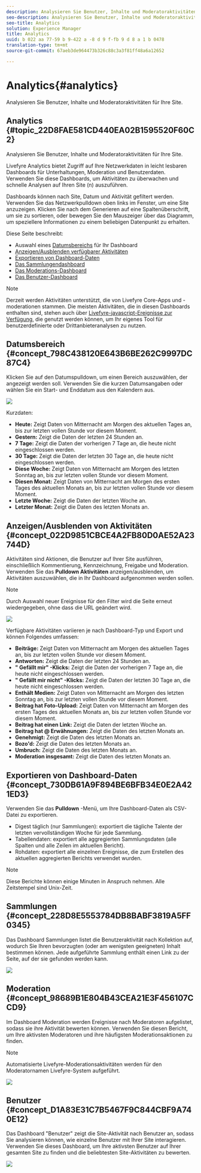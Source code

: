 ```yaml
---
description: Analysieren Sie Benutzer, Inhalte und Moderatoraktivitäten für Ihre Site.
seo-description: Analysieren Sie Benutzer, Inhalte und Moderatoraktivitäten für Ihre Site.
seo-title: Analytics
solution: Experience Manager
title: Analytics
uuid: b 022 aa 77-59 b 9-422 a -8 d 9 f-fb 9 d 8 a 1 b 0478
translation-type: tm+mt
source-git-commit: 67aeb3de964473b326c88c3a3f81ff48a6a12652

---
```



# Analytics{#analytics}

Analysieren Sie Benutzer, Inhalte und Moderatoraktivitäten für Ihre Site.

## Analytics {#topic_22D8FAE581CD440EA02B1595520F60C2}

Analysieren Sie Benutzer, Inhalte und Moderatoraktivitäten für Ihre Site.

Livefyre Analytics bietet Zugriff auf Ihre Netzwerkdaten in leicht lesbaren Dashboards für Unterhaltungen, Moderation und Benutzerdaten. Verwenden Sie diese Dashboards, um Aktivitäten zu überwachen und schnelle Analysen auf Ihren Site (n) auszuführen.

Dashboards können nach Site, Datum und Aktivität gefiltert werden. Verwenden Sie das Netzwerkpulldown oben links im Fenster, um eine Site anzuzeigen. Klicken Sie nach dem Generieren auf eine Spaltenüberschrift, um sie zu sortieren, oder bewegen Sie den Mauszeiger über das Diagramm, um speziellere Informationen zu einem beliebigen Datenpunkt zu erhalten.

Diese Seite beschreibt:

* Auswahl eines [Datumsbereichs](https://answers.livefyre.com/livefyre-studio-version-1/studio/analytics/#DateRange) für Ihr Dashboard
* [Anzeigen/Ausblenden verfügbarer Aktivitäten](https://answers.livefyre.com/livefyre-studio-version-1/studio/analytics/#ShowHideActivities)
* [Exportieren von Dashboard-Daten](https://answers.livefyre.com/livefyre-studio-version-1/studio/analytics/#ExportDashboardData)
* [Das Sammlungendashboard](https://answers.livefyre.com/livefyre-studio-version-1/studio/analytics/#CollectionsDashboard)
* [Das Moderations-Dashboard](https://answers.livefyre.com/livefyre-studio-version-1/studio/analytics/#ModerationDashboard)
* [Das Benutzer-Dashboard](https://answers.livefyre.com/livefyre-studio-version-1/studio/analytics/#UsersDashboard)

>[!NOTE]
>
>Derzeit werden Aktivitäten unterstützt, die von Livefyre Core-Apps und -moderationen stammen. Die meisten Aktivitäten, die in diesen Dashboards enthalten sind, stehen auch über [Livefyre-javascript-Ereignisse zur Verfügung](https://answers.livefyre.com/developers/reference/app-customizations/javascript-events/), die genutzt werden können, um Ihr eigenes Tool für benutzerdefinierte oder Drittanbieteranalysen zu nutzen.

## Datumsbereich {#concept_798C438120E643B6BE262C9997DC87C4}

Klicken Sie auf den Datumspulldown, um einen Bereich auszuwählen, der angezeigt werden soll. Verwenden Sie die kurzen Datumsangaben oder wählen Sie ein Start- und Enddatum aus den Kalendern aus.

![](assets/analytics-date-range.png)

Kurzdaten:

* **Heute:** Zeigt Daten von Mitternacht am Morgen des aktuellen Tages an, bis zur letzten vollen Stunde vor diesem Moment.
* **Gestern:** Zeigt die Daten der letzten 24 Stunden an.
* **7 Tage:** Zeigt die Daten der vorherigen 7 Tage an, die heute nicht eingeschlossen werden.
* **30 Tage:** Zeigt die Daten der letzten 30 Tage an, die heute nicht eingeschlossen werden.
* **Diese Woche:** Zeigt Daten von Mitternacht am Morgen des letzten Sonntag an, bis zur letzten vollen Stunde vor diesem Moment.
* **Diesen Monat:** Zeigt Daten von Mitternacht am Morgen des ersten Tages des aktuellen Monats an, bis zur letzten vollen Stunde vor diesem Moment.
* **Letzte Woche:** Zeigt die Daten der letzten Woche an.
* **Letzter Monat:** Zeigt die Daten des letzten Monats an.

## Anzeigen/Ausblenden von Aktivitäten {#concept_022D9851CBCE4A2FB80D0AE52A23744D}

Aktivitäten sind Aktionen, die Benutzer auf Ihrer Site ausführen, einschließlich Kommentierung, Kennzeichnung, Freigabe und Moderation. Verwenden Sie das **Pulldown Aktivitäten** anzeigen/ausblenden, um Aktivitäten auszuwählen, die in Ihr Dashboard aufgenommen werden sollen.

>[!NOTE]
>
>Durch Auswahl neuer Ereignisse für den Filter wird die Seite erneut wiedergegeben, ohne dass die URL geändert wird.

![](assets/analytics-show-hide-activities.png)

Verfügbare Aktivitäten variieren je nach Dashboard-Typ und Export und können Folgendes umfassen:

* **Beiträge:** Zeigt Daten von Mitternacht am Morgen des aktuellen Tages an, bis zur letzten vollen Stunde vor diesem Moment.
* **Antworten:** Zeigt die Daten der letzten 24 Stunden an.
* **&quot; Gefällt mir&quot; -Klicks:** Zeigt die Daten der vorherigen 7 Tage an, die heute nicht eingeschlossen werden.
* **&quot; Gefällt mir nicht&quot; -Klicks:** Zeigt die Daten der letzten 30 Tage an, die heute nicht eingeschlossen werden.
* **Enthält Medien:** Zeigt Daten von Mitternacht am Morgen des letzten Sonntag an, bis zur letzten vollen Stunde vor diesem Moment.
* **Beitrag hat Foto-Upload:** Zeigt Daten von Mitternacht am Morgen des ersten Tages des aktuellen Monats an, bis zur letzten vollen Stunde vor diesem Moment.
* **Beitrag hat einen Link:** Zeigt die Daten der letzten Woche an.
* **Beitrag hat @ Erwähnungen:** Zeigt die Daten des letzten Monats an.
* **Genehmigt:** Zeigt die Daten des letzten Monats an.
* **Bozo&#39;d:** Zeigt die Daten des letzten Monats an.
* **Umbruch:** Zeigt die Daten des letzten Monats an.
* **Moderation insgesamt:** Zeigt die Daten des letzten Monats an.

## Exportieren von Dashboard-Daten {#concept_730DB61A9F894BE6BFB34E0E2A421ED3}

Verwenden Sie das **Pulldown** -Menü, um Ihre Dashboard-Daten als CSV-Datei zu exportieren.

* Digest täglich (nur Sammlungen): exportiert die tägliche Talente der letzten vervollständigen Woche für jede Sammlung.
* Tabellendaten: exportiert alle aggregierten Sammlungsdaten (alle Spalten und alle Zeilen im aktuellen Bericht).
* Rohdaten: exportiert alle einzelnen Ereignisse, die zum Erstellen des aktuellen aggregierten Berichts verwendet wurden.

>[!NOTE]
>
>Diese Berichte können einige Minuten in Anspruch nehmen. Alle Zeitstempel sind Unix-Zeit.

## Sammlungen {#concept_228D8E5553784DB8BABF3819A5FF0345}

Das Dashboard Sammlungen listet die Benutzeraktivität nach Kollektion auf, wodurch Sie Ihren bevorzugten (oder am wenigsten geeigneten) Inhalt bestimmen können. Jede aufgeführte Sammlung enthält einen Link zu der Seite, auf der sie gefunden werden kann.

![](assets/analytics-collections.png)

## Moderation {#concept_98689B1E804B43CEA21E3F456107CCD9}

Im Dashboard Moderation werden Ereignisse nach Moderatoren aufgelistet, sodass sie ihre Aktivität bewerten können. Verwenden Sie diesen Bericht, um Ihre aktivsten Moderatoren und ihre häufigsten Moderationsaktionen zu finden.

>[!NOTE]
>
>Automatisierte Livefyre-Moderationsaktivitäten werden für den Moderatornamen Livefyre-System aufgeführt.

![](assets/analytics-moderation.png)

## Benutzer {#concept_D1A83E31C7B5467F9C844CBF9A740E12}

Das Dashboard &quot;Benutzer&quot; zeigt die Site-Aktivität nach Benutzer an, sodass Sie analysieren können, wie einzelne Benutzer mit Ihrer Site interagieren. Verwenden Sie dieses Dashboard, um Ihre aktivsten Benutzer auf Ihrer gesamten Site zu finden und die beliebtesten Site-Aktivitäten zu bewerten.

![](assets/analytics-users.png)

